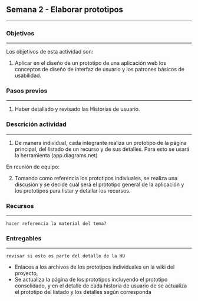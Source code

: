 ## Semana 2 - Elaborar prototipos

---

### Objetivos
----
Los objetivos de esta actividad son:

1. Aplicar en el diseño de un prototipo de una aplicación web los conceptos de diseño de interfaz de usuario y 
   los patrones básicos de usabilidad.

   
### Pasos previos
----

1. Haber  detallado y revisado las Historias de usuario.  


### Descrición actividad
----
1. De manera individual, cada integrante realiza un prototipo de la página principal, del listado de un recurso y de sus detalles. Para esto se usará la herramienta (app.diagrams.net)

En reunión de equipo:

2. Tomando como referencia los prototipos indiviuales, se realiza una discusión y se decide cuál será el prototipo general de la aplicación y los prototipos para listar y detallar los recursos.

### Recursos
---
`hacer referencia la material del tema?`

### Entregables
---

`revisar si esto es parte del detalle de la HU`
* Enlaces a los archivos de los prototipos individuales en la wiki del proyecto,
* Se actualiza la página de los prototipos incluyendo el prototipo consolidado, y en el detalle de cada historia de usuario de se actualiza el prototipo del listado y los detalles según corresponda
